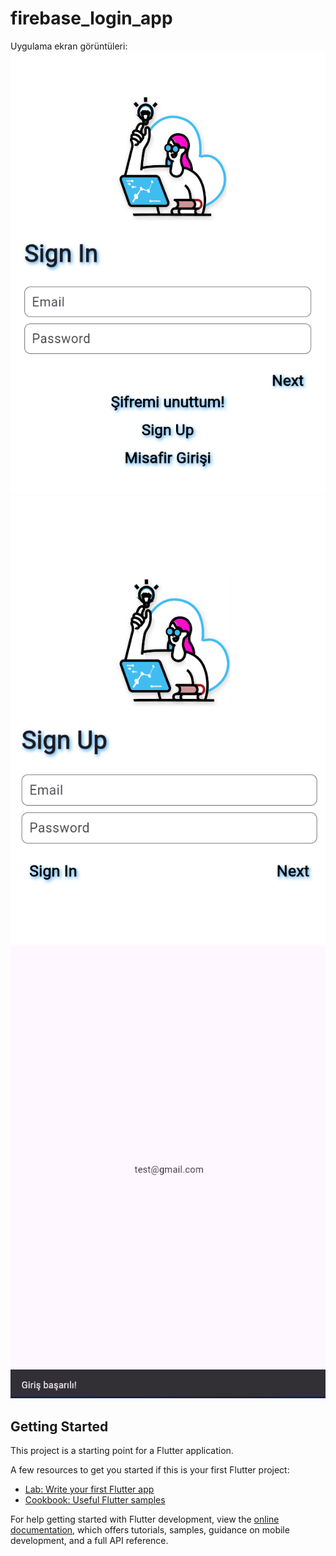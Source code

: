 # firebase_login_app

Uygulama ekran görüntüleri: <br>
![Ekran görüntüsü 1](https://github.com/kubranurdogann/flutter-login-app/blob/main/Ekran%20g%C3%B6r%C3%BCnt%C3%BCs%C3%BC%201.png)
![Ekran görüntüsü 2](https://github.com/kubranurdogann/flutter-login-app/blob/main/Ekran%20g%C3%B6r%C3%BCnt%C3%BCs%C3%BC%202.png)
![Ekran görüntüsü 3](https://github.com/kubranurdogann/flutter-login-app/blob/main/Ekran%20g%C3%B6r%C3%BCnt%C3%BCs%C3%BC%203.png)


## Getting Started

This project is a starting point for a Flutter application.

A few resources to get you started if this is your first Flutter project:

- [Lab: Write your first Flutter app](https://docs.flutter.dev/get-started/codelab)
- [Cookbook: Useful Flutter samples](https://docs.flutter.dev/cookbook)

For help getting started with Flutter development, view the
[online documentation](https://docs.flutter.dev/), which offers tutorials,
samples, guidance on mobile development, and a full API reference.
